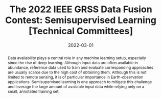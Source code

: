 ---
title: 'The 2022 IEEE GRSS Data Fusion Contest: Semisupervised Learning [Technical
  Committees]'
authors:
- Ronny Hänsch
- Claudio Persello
- Gemine Vivone
- admin
- Alexandre Boulch
- Sebastien Lefevre
- Bertrand Saux
date: '2022-03-01'
publishDate: '2024-12-29T17:29:24.992509Z'
publication_types:
- article-journal
doi: 10.1109/MGRS.2022.3144291
abstract: Data availability plays a central role in any machine learning setup, especially
  since the rise of deep learning. Although input data are often available in abundance,
  reference data used to train and evaluate corresponding approaches are usually scarce
  due to the high cost of obtaining them. Although this is not limited to remote sensing,
  it is of particular importance in Earth-observation applications. Semisupervised
  learning is one approach to mitigate this challenge and leverage the large amount
  of available input data while relying only on a small, annotated training set.
links:
- name: URL
  url: https://ieeexplore.ieee.org/document/9764835/?arnumber=9764835

url_dataset: https://ieee-dataport.org/competitions/data-fusion-contest-2022-dfc2022

tags:
- Data fusion contest
- Land use/land cover mapping
- Semantic segmentation
- Semi-supervised learning
- Earth Observation
---
